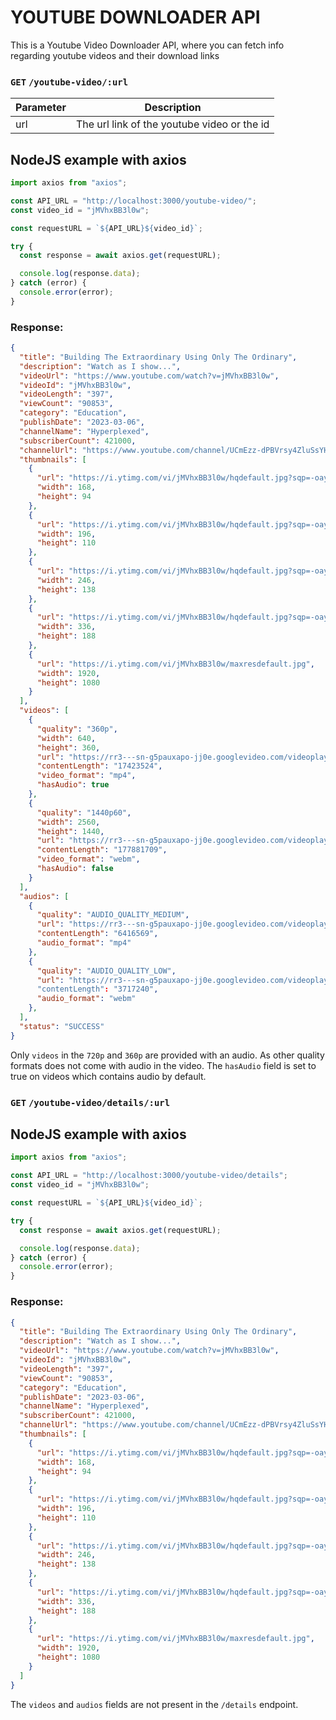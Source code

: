 # YOUTUBE DOWNLOADER API

This is a Youtube Video Downloader API, where you can fetch info regarding youtube videos
and their download links

### `GET` `/youtube-video/:url`

| Parameter | Description                                 |
| --------- | ------------------------------------------- |
| url       | The url link of the youtube video or the id |

## NodeJS example with axios

```javascript
import axios from "axios";

const API_URL = "http://localhost:3000/youtube-video/";
const video_id = "jMVhxBB3l0w";

const requestURL = `${API_URL}${video_id}`;

try {
  const response = await axios.get(requestURL);

  console.log(response.data);
} catch (error) {
  console.error(error);
}
```

### Response:

```json
{
  "title": "Building The Extraordinary Using Only The Ordinary",
  "description": "Watch as I show...",
  "videoUrl": "https://www.youtube.com/watch?v=jMVhxBB3l0w",
  "videoId": "jMVhxBB3l0w",
  "videoLength": "397",
  "viewCount": "90853",
  "category": "Education",
  "publishDate": "2023-03-06",
  "channelName": "Hyperplexed",
  "subscriberCount": 421000,
  "channelUrl": "https://www.youtube.com/channel/UCmEzz-dPBVrsy4ZluSsYHDg",
  "thumbnails": [
    {
      "url": "https://i.ytimg.com/vi/jMVhxBB3l0w/hqdefault.jpg?sqp=-oaymwEbCKgBEF5IVfKriqkDDggBFQAAiEIYAXABwAEG&rs=AOn4CLD1RAiJQ1_Ma2BNW60120VGVPww5g",
      "width": 168,
      "height": 94
    },
    {
      "url": "https://i.ytimg.com/vi/jMVhxBB3l0w/hqdefault.jpg?sqp=-oaymwEbCMQBEG5IVfKriqkDDggBFQAAiEIYAXABwAEG&rs=AOn4CLDYbPxjsuFdh7fXT2TAZbiJuy3L5Q",
      "width": 196,
      "height": 110
    },
    {
      "url": "https://i.ytimg.com/vi/jMVhxBB3l0w/hqdefault.jpg?sqp=-oaymwEcCPYBEIoBSFXyq4qpAw4IARUAAIhCGAFwAcABBg==&rs=AOn4CLC9jz74o2yEIqerfgiFmXpN7mKdFw",
      "width": 246,
      "height": 138
    },
    {
      "url": "https://i.ytimg.com/vi/jMVhxBB3l0w/hqdefault.jpg?sqp=-oaymwEcCNACELwBSFXyq4qpAw4IARUAAIhCGAFwAcABBg==&rs=AOn4CLBe5g7hvVYaopiWKK-jBhbffRlz8Q",
      "width": 336,
      "height": 188
    },
    {
      "url": "https://i.ytimg.com/vi/jMVhxBB3l0w/maxresdefault.jpg",
      "width": 1920,
      "height": 1080
    }
  ],
  "videos": [
    {
      "quality": "360p",
      "width": 640,
      "height": 360,
      "url": "https://rr3---sn-g5pauxapo-jj0e.googlevideo.com/videoplayback?expire ...",
      "contentLength": "17423524",
      "video_format": "mp4",
      "hasAudio": true
    },
    {
      "quality": "1440p60",
      "width": 2560,
      "height": 1440,
      "url": "https://rr3---sn-g5pauxapo-jj0e.googlevideo.com/videoplayback?expire ...",
      "contentLength": "177881709",
      "video_format": "webm",
      "hasAudio": false
    }
  ],
  "audios": [
    {
      "quality": "AUDIO_QUALITY_MEDIUM",
      "url": "https://rr3---sn-g5pauxapo-jj0e.googlevideo.com/videoplayback?expire= ...",
      "contentLength": "6416569",
      "audio_format": "mp4"
    },
    {
      "quality": "AUDIO_QUALITY_LOW",
      "url": "https://rr3---sn-g5pauxapo-jj0e.googlevideo.com/videoplayback?expire ..."
      "contentLength": "3717240",
      "audio_format": "webm"
    },
  ],
  "status": "SUCCESS"
}
```

Only `videos` in the `720p` and `360p` are provided with an audio. As other quality formats does not come with audio in the video.
The `hasAudio` field is set to true on videos which contains audio by default.

### `GET` `/youtube-video/details/:url`

## NodeJS example with axios

```javascript
import axios from "axios";

const API_URL = "http://localhost:3000/youtube-video/details";
const video_id = "jMVhxBB3l0w";

const requestURL = `${API_URL}${video_id}`;

try {
  const response = await axios.get(requestURL);

  console.log(response.data);
} catch (error) {
  console.error(error);
}
```

### Response:

```json
{
  "title": "Building The Extraordinary Using Only The Ordinary",
  "description": "Watch as I show...",
  "videoUrl": "https://www.youtube.com/watch?v=jMVhxBB3l0w",
  "videoId": "jMVhxBB3l0w",
  "videoLength": "397",
  "viewCount": "90853",
  "category": "Education",
  "publishDate": "2023-03-06",
  "channelName": "Hyperplexed",
  "subscriberCount": 421000,
  "channelUrl": "https://www.youtube.com/channel/UCmEzz-dPBVrsy4ZluSsYHDg",
  "thumbnails": [
    {
      "url": "https://i.ytimg.com/vi/jMVhxBB3l0w/hqdefault.jpg?sqp=-oaymwEbCKgBEF5IVfKriqkDDggBFQAAiEIYAXABwAEG&rs=AOn4CLD1RAiJQ1_Ma2BNW60120VGVPww5g",
      "width": 168,
      "height": 94
    },
    {
      "url": "https://i.ytimg.com/vi/jMVhxBB3l0w/hqdefault.jpg?sqp=-oaymwEbCMQBEG5IVfKriqkDDggBFQAAiEIYAXABwAEG&rs=AOn4CLDYbPxjsuFdh7fXT2TAZbiJuy3L5Q",
      "width": 196,
      "height": 110
    },
    {
      "url": "https://i.ytimg.com/vi/jMVhxBB3l0w/hqdefault.jpg?sqp=-oaymwEcCPYBEIoBSFXyq4qpAw4IARUAAIhCGAFwAcABBg==&rs=AOn4CLC9jz74o2yEIqerfgiFmXpN7mKdFw",
      "width": 246,
      "height": 138
    },
    {
      "url": "https://i.ytimg.com/vi/jMVhxBB3l0w/hqdefault.jpg?sqp=-oaymwEcCNACELwBSFXyq4qpAw4IARUAAIhCGAFwAcABBg==&rs=AOn4CLBe5g7hvVYaopiWKK-jBhbffRlz8Q",
      "width": 336,
      "height": 188
    },
    {
      "url": "https://i.ytimg.com/vi/jMVhxBB3l0w/maxresdefault.jpg",
      "width": 1920,
      "height": 1080
    }
  ]
}
```

The `videos` and `audios` fields are not present in the `/details` endpoint.
